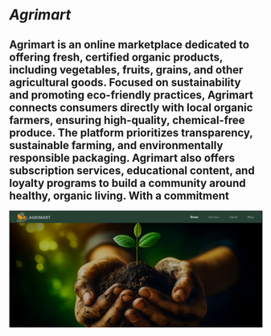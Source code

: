 # ***Agrimart***

## Agrimart is an online marketplace dedicated to offering fresh, certified organic products, including vegetables, fruits, grains, and other agricultural goods. Focused on sustainability and promoting eco-friendly practices, Agrimart connects consumers directly with local organic farmers, ensuring high-quality, chemical-free produce. The platform prioritizes transparency, sustainable farming, and environmentally responsible packaging. Agrimart also offers subscription services, educational content, and loyalty programs to build a community around healthy, organic living. With a commitment

![screenshots](./readme-img/home.png)